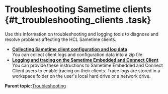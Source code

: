 # Troubleshooting Sametime clients {#t_troubleshooting_clients .task}

Use this information on troubleshooting and logging tools to diagnose and resolve problems affecting the HCL Sametime clients.

-   **[Collecting Sametime client configuration and log data](t_collecting_configuration_logging_data.md)**  
You can collect client logs and configuration data into a zip file.
-   **[Logging and tracing on the Sametime Embedded and Connect Client](t_logging_tracing.md)**  
You can provide these instructions to Sametime Embedded and Connect Client users to enable tracing on their clients. Trace logs are stored in a workspace folder on the user's local hard drive or a network drive.

**Parent topic:**[Troubleshooting](troubleshooting.md)

